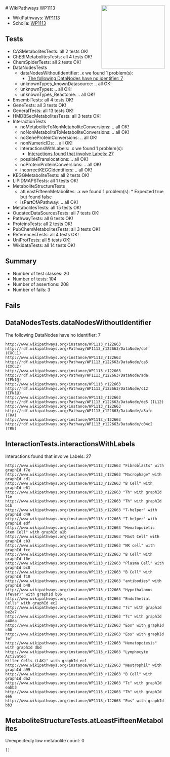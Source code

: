 <img style="float: right; width: 200px" src="https://upload.wikimedia.org/wikipedia/commons/thumb/8/83/Wplogo_with_text_500.png/640px-Wplogo_with_text_500.png" />
# WikiPathways WP1113

* WikiPathways: [WP1113](https://new.wikipathways.org/pathways/WP1113)
* Scholia: [WP1113](https://scholia.toolforge.org/wikipathways/WP1113)
## Tests
* CASMetabolitesTests: all 2 tests OK!
* ChEBIMetabolitesTests: all 4 tests OK!
* ChemSpiderTests: all 2 tests OK!
* DataNodesTests
    * dataNodesWithoutIdentifier: .x we found 1 problem(s):
        * [The following DataNodes have no identifier: 7](#d2d32fa6)
    * unknownTypes_knownDatasource: .. all OK!
    * unknownTypes: .. all OK!
    * unknownTypes_Reactome: .. all OK!
* EnsemblTests: all 4 tests OK!
* GeneTests: all 3 tests OK!
* GeneralTests: all 13 tests OK!
* HMDBSecMetabolitesTests: all 3 tests OK!
* InteractionTests
    * noMetaboliteToNonMetaboliteConversions: .. all OK!
    * noNonMetaboliteToMetaboliteConversions: .. all OK!
    * noGeneProteinConversions: .. all OK!
    * nonNumericIDs: .. all OK!
    * interactionsWithLabels: .x we found 1 problem(s):
        * [Interactions found that involve Labels: 27](#fe97a8de)
    * possibleTranslocations: .. all OK!
    * noProteinProteinConversions: .. all OK!
    * incorrectKEGGIdentifiers: .. all OK!
* KEGGMetaboliteTests: all 2 tests OK!
* LIPIDMAPSTests: all 1 tests OK!
* MetaboliteStructureTests
    * atLeastFifteenMetabolites: .x we found 1 problem(s):
            * Expected true but found false
    * isPartOfAPathway: .. all OK!
* MetabolitesTests: all 15 tests OK!
* OudatedDataSourcesTests: all 7 tests OK!
* PathwayTests: all 6 tests OK!
* ProteinsTests: all 2 tests OK!
* PubChemMetabolitesTests: all 3 tests OK!
* ReferencesTests: all 4 tests OK!
* UniProtTests: all 5 tests OK!
* WikidataTests: all 14 tests OK!


## Summary

* Number of test classes: 20
* Number of tests: 104
* Number of assertions: 208
* Number of fails: 3

## Fails

<a name="d2d32fa6" />

## DataNodesTests.dataNodesWithoutIdentifier

The following DataNodes have no identifier: 7
```
http://www.wikipathways.org/instance/WP1113_r122663 http://rdf.wikipathways.org/Pathway/WP1113_r122663/DataNode/cbf (CXCL1)
http://www.wikipathways.org/instance/WP1113_r122663 http://rdf.wikipathways.org/Pathway/WP1113_r122663/DataNode/ca5 (CXCL2)
http://www.wikipathways.org/instance/WP1113_r122663 http://rdf.wikipathways.org/Pathway/WP1113_r122663/DataNode/ada (IFN1@)
http://www.wikipathways.org/instance/WP1113_r122663 http://rdf.wikipathways.org/Pathway/WP1113_r122663/DataNode/c12 (IFN1@)
http://www.wikipathways.org/instance/WP1113_r122663 http://rdf.wikipathways.org/Pathway/WP1113_r122663/DataNode/de5 (IL12)
http://www.wikipathways.org/instance/WP1113_r122663 http://rdf.wikipathways.org/Pathway/WP1113_r122663/DataNode/a3afe (TRA)
http://www.wikipathways.org/instance/WP1113_r122663 http://rdf.wikipathways.org/Pathway/WP1113_r122663/DataNode/c04c2 (TRB)
```

<a name="fe97a8de" />

## InteractionTests.interactionsWithLabels

Interactions found that involve Labels: 27
```
http://www.wikipathways.org/instance/WP1113_r122663 "Fibroblasts" with graphId f7e
http://www.wikipathways.org/instance/WP1113_r122663 "Macrophage" with graphId cd1
http://www.wikipathways.org/instance/WP1113_r122663 "B Cell" with graphId e61
http://www.wikipathways.org/instance/WP1113_r122663 "Th" with graphId f1e
http://www.wikipathways.org/instance/WP1113_r122663 "Th" with graphId b1b
http://www.wikipathways.org/instance/WP1113_r122663 "T-helper" with graphId d49
http://www.wikipathways.org/instance/WP1113_r122663 "T-helper" with graphId edf
http://www.wikipathways.org/instance/WP1113_r122663 "Hematopoietic Stem Cell" with graphId a1b
http://www.wikipathways.org/instance/WP1113_r122663 "Mast Cell" with graphId cb3
http://www.wikipathways.org/instance/WP1113_r122663 "NK cell" with graphId fcc
http://www.wikipathways.org/instance/WP1113_r122663 "B Cell" with graphId f0e
http://www.wikipathways.org/instance/WP1113_r122663 "Plasma Cell" with graphId bc8
http://www.wikipathways.org/instance/WP1113_r122663 "B Cell" with graphId f10
http://www.wikipathways.org/instance/WP1113_r122663 "antibodies" with graphId b48
http://www.wikipathways.org/instance/WP1113_r122663 "Hypothalamus
(fever)" with graphId b06
http://www.wikipathways.org/instance/WP1113_r122663 "Endothelial Cells" with graphId ec2
http://www.wikipathways.org/instance/WP1113_r122663 "Tc" with graphId be2a7
http://www.wikipathways.org/instance/WP1113_r122663 "Tc" with graphId a48da
http://www.wikipathways.org/instance/WP1113_r122663 "Eos" with graphId c00
http://www.wikipathways.org/instance/WP1113_r122663 "Eos" with graphId fef
http://www.wikipathways.org/instance/WP1113_r122663 "Hematopoiesis" with graphId dbd
http://www.wikipathways.org/instance/WP1113_r122663 "Lymphocyte Activated
Killer Cells (LAK)" with graphId ec1
http://www.wikipathways.org/instance/WP1113_r122663 "Neutrophil" with graphId a99
http://www.wikipathways.org/instance/WP1113_r122663 "B Cell" with graphId da2
http://www.wikipathways.org/instance/WP1113_r122663 "Tc" with graphId eabb3
http://www.wikipathways.org/instance/WP1113_r122663 "Th" with graphId ee6
http://www.wikipathways.org/instance/WP1113_r122663 "Eos" with graphId bb3
```

<a name="6d4290df" />

## MetaboliteStructureTests.atLeastFifteenMetabolites

Unexpectedly low metabolite count: 0

```
[]
```

